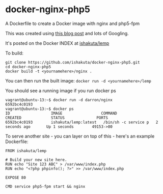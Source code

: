 docker-nginx-php5
=================

A Dockerfile to create a Docker image with nginx and php5-fpm

This was created using [this blog post](http://hotcashew.com/2013/07/lemp-stack-in-a-docker-io-container/) and lots of Googling.

It's posted on the Docker INDEX at [ishakuta/lemp](https://index.docker.io/u/ishakuta/lemp/)

To build:

```
git clone https://github.com/ishakuta/docker-nginx-php5.git
cd docker-nginx-php5
docker build -t <yournamehere>/nginx .
```

You can then run the built image: `docker run -d <yournamehere>/lemp`

You should see a running image if you run docker ps

```
vagrant@ubuntu-13:~$ docker run -d darron/nginx
6592bc4c0193
vagrant@ubuntu-13:~$ docker ps
ID                  IMAGE                 COMMAND                CREATED             STATUS              PORTS
6592bc4c0193        ishakuta/lemp:latest   /bin/sh -c service p   2 seconds ago       Up 1 seconds        49153->80
```

To serve another site - you can layer on top of this - here's an example Dockerfile:

```
FROM ishakuta/lemp

# Build your new site here. 
RUN echo "Site 123 ABC" > /var/www/index.php
RUN echo "<?php phpinfo(); ?>" >> /var/www/index.php
 
EXPOSE 80
 
CMD service php5-fpm start && nginx
```


